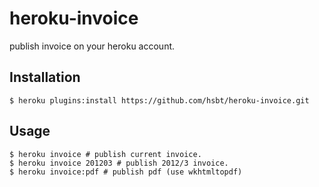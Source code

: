 # heroku-invoice

publish invoice on your heroku account.

## Installation

```
$ heroku plugins:install https://github.com/hsbt/heroku-invoice.git
```

## Usage

```
$ heroku invoice # publish current invoice.
$ heroku invoice 201203 # publish 2012/3 invoice.
$ heroku invoice:pdf # publish pdf (use wkhtmltopdf)
```
